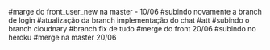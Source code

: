 #marge do front_user_new na master - 10/06
#subindo novamente a branch de login
#atualização da branch implementação do chat
#att
#subindo o branch cloudnary
#branch fix de tudo
#merge do front 20/06
#subindo no heroku
#merge na master 20/06

